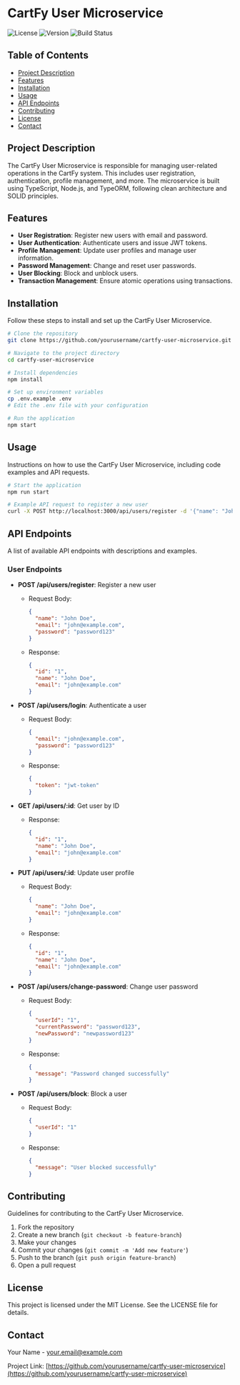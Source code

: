 
# CartFy User Microservice

![License](https://img.shields.io/badge/license-MIT-blue.svg)
![Version](https://img.shields.io/badge/version-1.0.0-green.svg)
![Build Status](https://img.shields.io/badge/build-passing-brightgreen.svg)

## Table of Contents
- [Project Description](#project-description)
- [Features](#features)
- [Installation](#installation)
- [Usage](#usage)
- [API Endpoints](#api-endpoints)
- [Contributing](#contributing)
- [License](#license)
- [Contact](#contact)

## Project Description
The CartFy User Microservice is responsible for managing user-related operations in the CartFy system. This includes user registration, authentication, profile management, and more. The microservice is built using TypeScript, Node.js, and TypeORM, following clean architecture and SOLID principles.

## Features
- **User Registration**: Register new users with email and password.
- **User Authentication**: Authenticate users and issue JWT tokens.
- **Profile Management**: Update user profiles and manage user information.
- **Password Management**: Change and reset user passwords.
- **User Blocking**: Block and unblock users.
- **Transaction Management**: Ensure atomic operations using transactions.

## Installation
Follow these steps to install and set up the CartFy User Microservice.

```bash
# Clone the repository
git clone https://github.com/yourusername/cartfy-user-microservice.git

# Navigate to the project directory
cd cartfy-user-microservice

# Install dependencies
npm install

# Set up environment variables
cp .env.example .env
# Edit the .env file with your configuration

# Run the application
npm start
```

## Usage
Instructions on how to use the CartFy User Microservice, including code examples and API requests.

```bash
# Start the application
npm run start

# Example API request to register a new user
curl -X POST http://localhost:3000/api/users/register -d '{"name": "John Doe", "email": "john@example.com", "password": "password123"}'
```

## API Endpoints
A list of available API endpoints with descriptions and examples.

### User Endpoints
- **POST /api/users/register**: Register a new user
  - Request Body:
    ```json
    {
      "name": "John Doe",
      "email": "john@example.com",
      "password": "password123"
    }
    ```
  - Response:
    ```json
    {
      "id": "1",
      "name": "John Doe",
      "email": "john@example.com"
    }
    ```

- **POST /api/users/login**: Authenticate a user
  - Request Body:
    ```json
    {
      "email": "john@example.com",
      "password": "password123"
    }
    ```
  - Response:
    ```json
    {
      "token": "jwt-token"
    }
    ```

- **GET /api/users/:id**: Get user by ID
  - Response:
    ```json
    {
      "id": "1",
      "name": "John Doe",
      "email": "john@example.com"
    }
    ```

- **PUT /api/users/:id**: Update user profile
  - Request Body:
    ```json
    {
      "name": "John Doe",
      "email": "john@example.com"
    }
    ```
  - Response:
    ```json
    {
      "id": "1",
      "name": "John Doe",
      "email": "john@example.com"
    }
    ```

- **POST /api/users/change-password**: Change user password
  - Request Body:
    ```json
    {
      "userId": "1",
      "currentPassword": "password123",
      "newPassword": "newpassword123"
    }
    ```
  - Response:
    ```json
    {
      "message": "Password changed successfully"
    }
    ```

- **POST /api/users/block**: Block a user
  - Request Body:
    ```json
    {
      "userId": "1"
    }
    ```
  - Response:
    ```json
    {
      "message": "User blocked successfully"
    }
    ```

## Contributing
Guidelines for contributing to the CartFy User Microservice.

1. Fork the repository
2. Create a new branch (`git checkout -b feature-branch`)
3. Make your changes
4. Commit your changes (`git commit -m 'Add new feature'`)
5. Push to the branch (`git push origin feature-branch`)
6. Open a pull request

## License
This project is licensed under the MIT License. See the LICENSE file for details.

## Contact
Your Name - [your.email@example.com](mailto:your.email@example.com)

Project Link: [https://github.com/yourusername/cartfy-user-microservice](https://github.com/yourusername/cartfy-user-microservice)
```
 